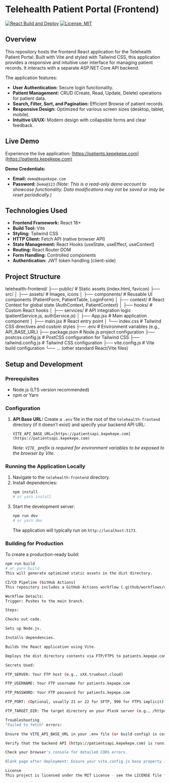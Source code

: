 # Telehealth Patient Portal (Frontend)

[![React Build and Deploy](https://github.com/YourGitHubUsername/telehealth-frontend/actions/workflows/deploy-frontend.yml/badge.svg)](https://github.com/YourGitHubUsername/telehealth-frontend/actions/workflows/deploy-frontend.yml)
[![License: MIT](https://img.shields.io/badge/License-MIT-yellow.svg)](https://opensource.org/licenses/MIT)

## Overview

This repository hosts the frontend React application for the Telehealth Patient Portal. Built with Vite and styled with Tailwind CSS, this application provides a responsive and intuitive user interface for managing patient records. It interacts with a separate ASP.NET Core API backend.

The application features:
* **User Authentication:** Secure login functionality.
* **Patient Management:** CRUD (Create, Read, Update, Delete) operations for patient data.
* **Search, Filter, Sort, and Pagination:** Efficient Browse of patient records.
* **Responsive Design:** Optimized for various screen sizes (desktop, tablet, mobile).
* **Intuitive UI/UX:** Modern design with collapsible forms and clear feedback.

## Live Demo

Experience the live application: [https://patients.kepekepe.com](https://patients.kepekepe.com)

**Demo Credentials:**
* **Email:** `demo@kepekepe.com`
* **Password:** `Demo@123`
*(Note: This is a read-only demo account to showcase functionality. Data modifications may not be saved or may be reset periodically.)*

## Technologies Used

* **Frontend Framework:** React 18+
* **Build Tool:** Vite
* **Styling:** Tailwind CSS
* **HTTP Client:** Fetch API (native browser API)
* **State Management:** React Hooks (useState, useEffect, useContext)
* **Routing:** React Router DOM
* **Form Handling:** Controlled components
* **Authentication:** JWT token handling (client-side)

## Project Structure
telehealth-frontend/
├── public/              # Static assets (index.html, favicon)
├── src/
│   ├── assets/          # Images, icons
│   ├── components/      # Reusable UI components (PatientForm, PatientTable, LoginForm)
│   ├── context/         # React Context for global state (AuthContext, PatientContext)
│   ├── hooks/           # Custom React hooks
│   ├── services/        # API integration logic (patientService.js, authService.js)
│   ├── App.jsx          # Main application component
│   ├── main.jsx         # React entry point
│   └── index.css        # Tailwind CSS directives and custom styles
├── .env                 # Environment variables (e.g., API_BASE_URL)
├── package.json         # Node.js project configuration
├── postcss.config.js    # PostCSS configuration for Tailwind CSS
├── tailwind.config.js   # Tailwind CSS configuration
├── vite.config.js       # Vite build configuration
└── ... (other standard React/Vite files)


## Setup and Development

### Prerequisites

* Node.js (LTS version recommended)
* npm or Yarn

### Configuration

1.  **API Base URL:**
    Create a `.env` file in the root of the `telehealth-frontend` directory (if it doesn't exist) and specify your backend API URL:
    ```
    VITE_API_BASE_URL=[https://patientsapi.kepekepe.com](https://patientsapi.kepekepe.com)
    ```
    *Note: `VITE_` prefix is required for environment variables to be exposed to the browser by Vite.*

### Running the Application Locally

1.  Navigate to the `telehealth-frontend` directory.
2.  Install dependencies:
    ```bash
    npm install
    # or yarn install
    ```
3.  Start the development server:
    ```bash
    npm run dev
    # or yarn dev
    ```
    The application will typically run on `http://localhost:5173`.

### Building for Production

To create a production-ready build:
```bash
npm run build
# or yarn build
This will generate optimized static assets in the dist directory.

CI/CD Pipeline (GitHub Actions)
This repository includes a GitHub Actions workflow (.github/workflows/deploy-frontend.yml) that automates the build and deployment of the React application to your InterServer Plesk hosting.

Workflow Details:
Trigger: Pushes to the main branch.

Steps:

Checks out code.

Sets up Node.js.

Installs dependencies.

Builds the React application using Vite.

Deploys the dist directory contents via FTP/FTPS to patients.kepepe.com using ftp-deploy.

Secrets Used:

FTP_SERVER: Your FTP host (e.g., sXX.truehost.cloud)

FTP_USERNAME: Your FTP username for patients.kepepe.com

FTP_PASSWORD: Your FTP password for patients.kepepe.com

FTP_PORT: (Optional, usually 21 or 22 for SFTP, 990 for FTPS implicit)

FTP_TARGET_DIR: The target directory on your Plesk server (e.g., /httpdocs)

Troubleshooting
"Failed to fetch" errors:

Ensure the VITE_API_BASE_URL in your .env file (or build config) is correct (https://patientsapi.kepekepe.com).

Verify that the backend API (https://patientsapi.kepekepe.com) is running and accessible.

Check your browser's console for detailed CORS errors.

Blank page after deployment: Ensure your vite.config.js base property is set correctly if you're deploying to a sub-directory, or simply / for the root. For your setup, / is correct.

License
This project is licensed under the MIT License - see the LICENSE file for details.
